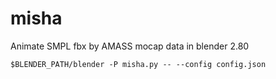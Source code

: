 # misha
Animate SMPL fbx by AMASS mocap data in blender 2.80

```
$BLENDER_PATH/blender -P misha.py -- --config config.json
```
